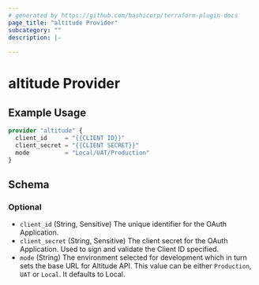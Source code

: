 ```yaml
---
# generated by https://github.com/hashicorp/terraform-plugin-docs
page_title: "altitude Provider"
subcategory: ""
description: |-
  
---
```


# altitude Provider



## Example Usage

```terraform
provider "altitude" {
  client_id     = "{{CLIENT ID}}"
  client_secret = "{{CLIENT SECRET}}"
  mode          = "Local/UAT/Production"
}
```

<!-- schema generated by tfplugindocs -->
## Schema

### Optional

- `client_id` (String, Sensitive) The unique identifier for the OAuth Application.
- `client_secret` (String, Sensitive) The client secret for the OAuth Application. Used to sign and validate the Client ID specified.
- `mode` (String) The environment selected for development which in turn sets the base URL for Altitude API. This value can be either `Production`, `UAT` or `Local`. It defaults to Local.
